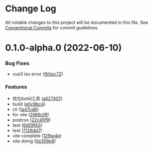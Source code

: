 # Change Log

All notable changes to this project will be documented in this file.
See [Conventional Commits](https://conventionalcommits.org) for commit guidelines.

<a name="0.1.0-alpha.0"></a>
# 0.1.0-alpha.0 (2022-06-10)


### Bug Fixes

* vue3 tsx error ([fb5ec72](https://github.com/projects/luoguoxiong/repos/hulljs/commits/fb5ec72))


### Features

* 优化build工具 ([a627407](https://github.com/projects/luoguoxiong/repos/hulljs/commits/a627407))
* build ([e0c8bc4](https://github.com/projects/luoguoxiong/repos/hulljs/commits/e0c8bc4))
* cli ([1a47cd6](https://github.com/projects/luoguoxiong/repos/hulljs/commits/1a47cd6))
* for vite ([2966cf9](https://github.com/projects/luoguoxiong/repos/hulljs/commits/2966cf9))
* postcss ([22c45f9](https://github.com/projects/luoguoxiong/repos/hulljs/commits/22c45f9))
* test ([6d59f43](https://github.com/projects/luoguoxiong/repos/hulljs/commits/6d59f43))
* test ([7126dd7](https://github.com/projects/luoguoxiong/repos/hulljs/commits/7126dd7))
* vite complete ([12fbe4e](https://github.com/projects/luoguoxiong/repos/hulljs/commits/12fbe4e))
* vite doing ([0e359e8](https://github.com/projects/luoguoxiong/repos/hulljs/commits/0e359e8))
